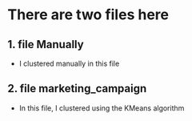 # There are two files here
## 1. file Manually
* I clustered manually in this file
## 2. file marketing_campaign
* In this file, I clustered using the KMeans algorithm